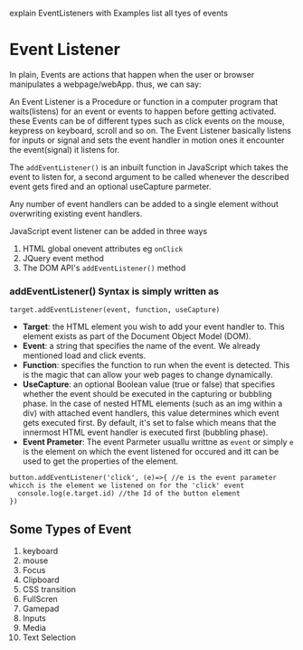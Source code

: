 explain EventListeners with Examples
list all tyes of events
# Event Listener

In plain, Events are actions that happen when the user or browser manipulates a webpage/webApp. thus, we can say:

An Event Listener is a Procedure or function in a computer program that waits(listens) for an event or events to happen before getting activated.
these Events can be of different types such as click events on the mouse, keypress on keyboard, scroll and so on.
The Event Listener basically listens for inputs or signal and sets the event handler in motion ones it encounter the event(signal) it listens for.

The `addEventListener()` is an inbuilt function in JavaScript which takes the event to listen for, a second argument to be called whenever the described event gets fired and an optional  useCapture parmeter. 

Any number of event handlers can be added to a single element without overwriting existing event handlers.


JavaScript event listener can be added in three ways
1. HTML global onevent attributes eg   `onClick`
2. JQuery event method
3. The DOM API's `addEventListener()` method


### addEventListener() Syntax is simply written as
```
target.addEventListener(event, function, useCapture)
```

*  **Target**: the HTML element you wish to add your event handler to. This element exists as part of the Document Object Model (DOM).
* **Event**: a string that specifies the name of the event. We already mentioned load and click events.
* **Function**: specifies the function to run when the event is detected. This is the magic that can allow your web pages to change dynamically.
* **UseCapture**: an optional Boolean value (true or false) that specifies whether the event should be executed in the capturing or bubbling phase. In the case of nested HTML elements (such as an img within a div) with attached event handlers, this value determines which event gets executed first. By default, it's set to false which means that the innermost HTML event handler is executed first (bubbling phase).
* **Event Prameter**: The event Parmeter usuallu writtne as `event` or simply `e` is the element on which the event listened for occured and itt can be used to get the properties of the element.
```
button.addEventListener('click', (e)=>{ //e is the event parameter whicch is the element we listened on for the 'click' event
  console.log(e.target.id) //the Id of the button element
})
```

##  Some Types of Event
1. keyboard
2. mouse
3. Focus
4. Clipboard
5. CSS transition 
6. FullScren
7. Gamepad
8. Inputs
9. Media
10. Text Selection
